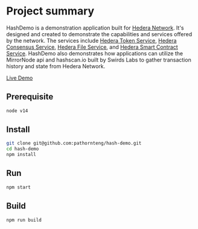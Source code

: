 # Project summary

HashDemo is a demonstration application built for [Hedera Network](https://hedera.com). It's designed and created to demonstrate the capabilities and services offered by the network. The services include [Hedera Token Service](https://hedera.com/token-service), [Hedera Consensus Service](https://hedera.com/consensus-service), [Hedera File Service](https://docs.hedera.com/guides/docs/sdks/file-storage), and [Hedera Smart Contract Service](https://hedera.com/smart-contract). HashDemo also demonstrates how applications can utilize the MirrorNode api and hashscan.io built by Swirds Labs to gather transaction history and state from Hedera Network.

[Live Demo](https://www.hashdemo.com/)

## Prerequisite

```bash
node v14
```

## Install

```bash
git clone git@github.com:pathornteng/hash-demo.git
cd hash-demo
npm install
```

## Run

```bash
npm start
```

## Build

```bash
npm run build
```

